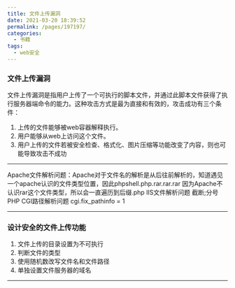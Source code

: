 ```yaml
---
title: 文件上传漏洞
date: 2021-03-20 18:39:52
permalink: /pages/197197/
categories:
  - 书籍
tags:
  - web安全 
---
```

### 文件上传漏洞

文件上传漏洞是指用户上传了一个可执行的脚本文件，并通过此脚本文件获得了执行服务器端命令的能力。这种攻击方式是最为直接和有效的，攻击成功有三个条件：
1. 上传的文件能够被web容器解释执行。
2. 用户能够从web上访问这个文件。
3. 用户上传的文件若被安全检查、格式化、图片压缩等功能改变了内容，则也可能导致攻击不成功

---

Apache文件解析问题：Apache对于文件名的解析是从后往前解析的，知道遇见一个apache认识的文件类型位置，因此phpshell.php.rar.rar.rar 因为Apache不认识rar这个文件类型，所以会一直遍历到后缀.php
IIS文件解析问题 截断;分号  
PHP CGI路径解析问题 cgi.fix_pathinfo = 1

---

### 设计安全的文件上传功能

1. 文件上传的目录设置为不可执行
2. 判断文件的类型
3. 使用随机数改写文件名和文件路径
4. 单独设置文件服务器的域名

---